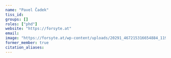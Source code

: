 ```yaml
---
name: "Pavel Čadek"
tiss_id: 
groups: []
roles: ["phd"]
website: "https://forsyte.at"
email:
image: "https://forsyte.at/wp-content/uploads/20291_467215316654884_119166744_n-200x300.jpg"
former_member: true
citation_aliases:
---
```


<!--
Your custom content goes here.
-->